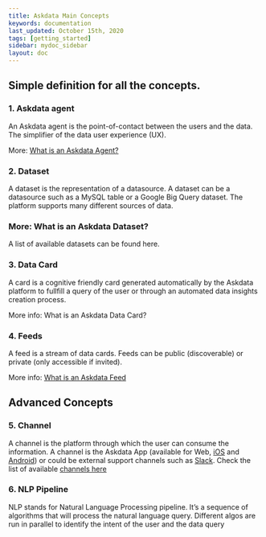 ```yaml
---
title: Askdata Main Concepts
keywords: documentation
last_updated: October 15th, 2020
tags: [getting_started]
sidebar: mydoc_sidebar
layout: doc
---
```


## Simple definition for all the concepts.

### 1. Askdata agent

An Askdata agent is the point-of-contact between the users and the data. The simplifier of the data user experience (UX).

More: [What is an Askdata Agent?](docs/askdata.com)

### 2. Dataset

A dataset is the representation of a datasource. A dataset can be a datasource such as a MySQL table or a Google Big Query dataset. The platform supports many different sources of data.

### More: What is an Askdata Dataset?

A list of available datasets can be found here.

### 3. Data Card

A card is a cognitive friendly card generated automatically by the Askdata platform to fullfill a query of the user or through an automated data insights creation process.

More info: What is an Askdata Data Card?

### 4. Feeds

A feed is a stream of data cards. Feeds can be public (discoverable) or private (only accessible if invited).

More info: [What is an Askdata Feed](/what-is-an-askdata-feed)

## Advanced Concepts 

### 5. Channel

A channel is the platform through which the user can consume the information. A channel is the Askdata App (available for Web, [iOS](http://ios.askdata.com) and [Android](http://android.askdata.com)) or could be external support channels such as [Slack](https://www.askdata.com/slack). Check the list of available [channels here](https://www.askdata.com/channels)

### 6. NLP Pipeline

NLP stands for Natural Language Processing pipeline. It’s a sequence of algorithms that will process the natural language query. Different algos are run in parallel to identify the intent of the user and the data query
